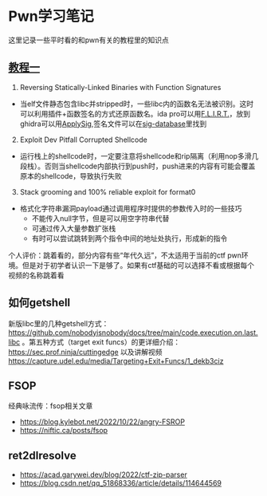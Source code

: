 # Pwn学习笔记

这里记录一些平时看的和pwn有关的教程里的知识点

## [教程一](https://www.youtube.com/watch?v=CgGha_zLqlo&list=PLhixgUqwRTjxglIswKp9mpkfPNfHkzyeN)

1. Reversing Statically-Linked Binaries with Function Signatures
- 当elf文件静态包含libc并stripped时，一些libc内的函数名无法被识别。这时可以利用插件+函数签名的方式还原函数名。ida pro可以用[F.L.I.R.T.](https://hex-rays.com/products/ida/tech/flirt/)，放到ghidra可以用[ApplySig](https://github.com/NWMonster/ApplySig),签名文件可以在[sig-database](https://github.com/push0ebp/sig-database)里找到
2. Exploit Dev Pitfall Corrupted Shellcode
- 运行栈上的shellcode时，一定要注意将shellcode和rip隔离（利用nop多滑几段栈）。否则当shellcode内部执行到push时，push进来的内容有可能会覆盖原本的shellcode，导致执行失败
3. Stack grooming and 100% reliable exploit for format0
- 格式化字符串漏洞payload通过调用程序时提供的参数传入时的一些技巧
    - 不能传入null字节，但是可以用空字符串代替
    - 可通过传入大量参数扩张栈
    - 有时可以尝试跳转到两个指令中间的地址处执行，形成新的指令

个人评价：跳着看的，部分内容有些“年代久远”，不太适用于当前的ctf pwn环境。但是对于初学者认识一下是够了。如果有ctf基础的可以选择不看或根据每个视频的名称跳着看

## 如何getshell

新版libc里的几种getshell方式： https://github.com/nobodyisnobody/docs/tree/main/code.execution.on.last.libc 。第五种方式（target exit funcs）的更详细介绍： https://sec.prof.ninja/cuttingedge 以及讲解视频 https://capture.udel.edu/media/Targeting+Exit+Funcs/1_dekb3ciz

## FSOP

经典咏流传：fsop相关文章
- https://blog.kylebot.net/2022/10/22/angry-FSROP
- https://niftic.ca/posts/fsop

## ret2dlresolve

- https://acad.garywei.dev/blog/2022/ctf-zip-parser
- https://blog.csdn.net/qq_51868336/article/details/114644569